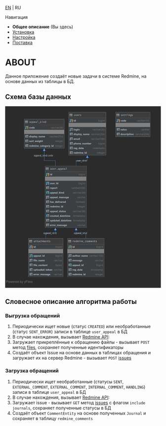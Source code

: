 [EN](README.md) | RU

Навигация
* **Общее описание** (Вы здесь)
* [Установка](./docs/INSTALLATION.md)
* [Настройка](./docs/CONFIGURE.md)
* [Поставка](./docs/DEPLOYMENT.md)

# ABOUT
Данное приложение создаёт новые задачи в системе Redmine, на основе данных из таблицы в БД.

## Схема базы данных
![schema](./docs/database_diagram.png)

## Словесное описание алгоритма работы

### Выгрузка обращений
1. Периодически ищет новые (статус `CREATED`) или необработанные (статус `SENT_ERROR`) записи в таблице `user_appeal` в БД 
2. В случае нахождения, вызывает [Redmine API](https://www.redmine.org/projects/redmine/wiki/Rest_api):
3. Загружает прикреплённые к обращению файлы - вызывает `POST` метод [files](https://www.redmine.org/projects/redmine/wiki/Rest_Files), сохраняет полученные идентификаторы
4. Создаёт объект Issue на основе данных в таблицах обращения и загружает их на сервер Redmine - вызывает `POST` [issues](https://www.redmine.org/projects/redmine/wiki/Rest_Issues) 

### Загрузка обращений
1. Периодически ищет необработанные (статусы `SENT`, `EXTERNAL_COMMENT`, `EXTERNAL_COMMENT`, `INTERNAL_COMMENT`, `HANDLING`) записи в таблице `user_appeal` в БД 
2. В случае нахождения, вызывает [Redmine API](https://www.redmine.org/projects/redmine/wiki/Rest_api):
3. Загружает issue - вызывает `GET` метод [issues](https://www.redmine.org/projects/redmine/wiki/Rest_Issues) с флагом `include journals`, сохраняет полученные статусы в БД
4. Создаёт объект `CommentEntity` на основе полученных `Journal` и сохраняет в таблицу `redmine_comments`
